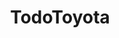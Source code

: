 ---
title: "TodoToyota"
url: /ciudad-guayana-puerto-ordaz/todotoyota/
shop: piezas de automóviles
---